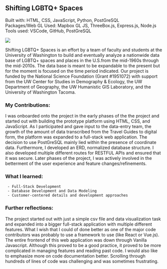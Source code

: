 ## Shifting LGBTQ+ Spaces   
Built with: HTML, CSS, JavaScript, Python, PostGreSQL    
Packages/Web GL Used: Mapbox GL JS, ThreeBox.js, Express.js, Node.js    
Tools used: VSCode, GitHub, PostGreSQL   

![](https://personalprofessionaldevelopment.s3.us-west-1.amazonaws.com/lgbtqspaces.png)

Shifting LGBTQ+ Spaces is an effort by a team of faculty and students at the University of Washington to build and eventually analyze a nationwide data base of LGBTQ+ spaces and places in the U.S.from the mid-1960s through the mid-2010s. The data base is meant to be expandable to the present but for the moment is focused on the time period indicated. Our project is funded by the National Science Foundation (Grant #1951072) with support from the UW Center for Studies in Demography & Ecology, the UW Department of Geography, the UW Humanistic GIS Laboratory, and the University of Washington Tacoma.    

### My Contributions:    
I was onboarded onto the project in the early phases of the the project and started out with building the prototype platform using HTML, CSS, and JavaScript. As I participated and gave input to the data-entry team, the growth of the amount of data transcribed from the Travel Guides to digital form, the platform was expanded to a full-stack web application. The decision to use PostGreSQL mainly lied within the presence of coordinate data. Furthermore, I developed an ERD, normalized database structure. I also developed multiple different routes for RESTFUL APIs and ensured that it was secure. Later phases of the project, I was actively involved in the betterment of the user experience and feature changes/refinements.    

### What I learned:    
     - Full-Stack Development 
     - Database Development and Data Modeling   
     - Customer-centered details and development approaches     


### Further reflections:    
The project started out with just a simple csv file and data visualization task and expanded into a bigger full-stack application with multiple different features. What I wish that I could of done better as one of the major code contributors was probably to use a framework to use (like React or Vue.js). The entire frontend of this web application was down through Vanilla Javascript. Although this proved to be a good practice, it proved to be more complicated in managing features and reading past code. I would also like to emphasize more on code documentation better. Scrolling through hundreds of lines of code was challenging and was sometimes frustrating.     